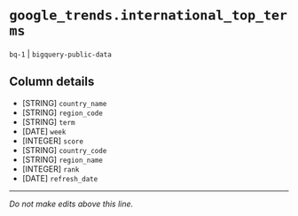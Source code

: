 # `google_trends.international_top_terms`
`bq-1` | `bigquery-public-data`

## Column details
* [STRING]    `country_name`
* [STRING]    `region_code`
* [STRING]    `term`
* [DATE]      `week`
* [INTEGER]   `score`
* [STRING]    `country_code`
* [STRING]    `region_name`
* [INTEGER]   `rank`
* [DATE]      `refresh_date`

-------------------------------------------------------------------------------
*Do not make edits above this line.*
